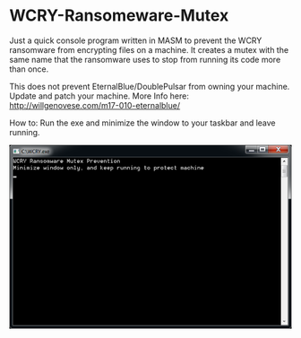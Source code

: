 # WCRY-Ransomeware-Mutex
Just a quick console program written in MASM to prevent the WCRY ransomware from encrypting files on a machine. 
It creates a mutex with the same name that the ransomware uses to stop from running its code more than once.

This does not prevent EternalBlue/DoublePulsar from owning your machine. Update and patch your machine. More Info here:
http://willgenovese.com/m17-010-eternalblue/

How to: 
Run the exe and minimize the window to your taskbar and leave running.


![Alt text](/wcry.png?raw=true "WCRY Mutex")
